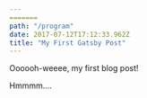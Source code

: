 ```yaml
---
=======
path: "/program"
date: 2017-07-12T17:12:33.962Z
title: "My First Gatsby Post"
---
```


Oooooh-weeee, my first blog post!

Hmmmm....

